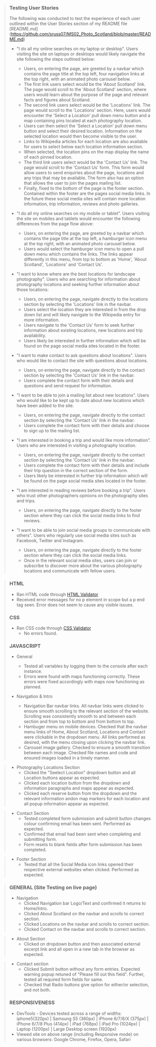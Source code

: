 > ### Testing User Stories
>
> The following was conducted to test the experience of each user outlined within the User Stories section of my README file [README.md] (https://github.com/sruss07/MS02_Photo_Scotland/blob/master/README.md)
>
>  * "I do all my online searches on my laptop or desktop". Users visiting the site on laptops or desktops would likely navigate the site following the steps outlined below:
>    * Users, on entering the page, are greeted by a navbar which contains the page title at the top left, four navigation links at the top right, with an animated photo carousel below.
>    * The first link users select would be the 'About Scotland' link. The page would scroll to the 'About Scotland' section, where users would learn about the purpose of the page and relevant facts and figures about Scotland.
>    * The second link users select would be the 'Locations' link. The page would scroll to the 'Locations' section. Here, users would encounter the 'Select a Location' pull down menu button and a map containing pins located at each photography location.
>    * Users can then select the 'Select a Location' pull down menu button and select their desired location. Information on the selected location would then become visible to the user. 
>    * Links to Wikipedia articles for each location are also available for users to select below each location information section.
>    * When selected, the location pins on the map display the name of each pinned location. 
>    * The third link users select would be the 'Contact Us' link. The page would scroll to the 'Contact Us' form. This form  would allow users to send enquiries about the page, locations and any trips that may be available. The form also has an option that allows the user to join the pages mailing list.
>    * Finally, fixed to the bottom of the page is the footer section. Contained within the footer are the pages social media links. In the future these social media sites will contain more location information, trip information, reviews and photo galleries.
>
>  * "I do all my online searches on my mobile or tablet". Users visiting the site on mobiles and tablets would encounter the following differences from the page flow above:
>    * Users, on entering the page, are greeted by a navbar which contains the page title at the top left, a hamburger icon menu at the top right, with an animated photo carousel below.
>    * Users would select the hamburger icon menu to open a pull down menu which contains the links. The links appear differently in this menu, from top to bottom as 'Home', 'About Scotland', 'Locations' and 'Contact Us'.
>
>  * "I want to know where are the best locations for landscape photography". Users who are searching for information about photography locations and seeking further information about those locations:
>    * Users, on entering the page, navigate directly to the locations section by selecting the 'Locations' link in the navbar.
>    * Users select the location they are interested in from the drop down list and will likely navigate to the Wikipedia entry for more information.
>    * Users navigate to the 'Contact Us' form to seek further information about existing locations, new locations and trip availability.
>    * Users likely be interested in further information which will be found on the page social media sites located in the footer.
>
>  * "I want to make contact to ask questions about locations". Users who would like to contact the site with questions about locations.
>    * Users, on entering the page, navigate directly to the contact section by selecting the 'Contact Us' link in the navbar.
>    * Users complete the contact form with their details and questions and send request for information.
>
>  * "I want to be able to join a mailing list about new locations". Users who would like to be kept up to date about new locations which have been added to the site.
>    * Users, on entering the page, navigate directly to the contact section by selecting the 'Contact Us' link in the navbar.
>    * Users complete the contact form with their details and choose to sign up to the mailing list.
>
>  * "I am interested in booking a trip and would like more information". Users who are interested in visiting a photography location.
>    * Users, on entering the page, navigate directly to the contact section by selecting the 'Contact Us' link in the navbar.
>    * Users complete the contact form with their details and include their trip question in the correct section of the form.
>    * Users likely be interested in further trip information which will be found on the page social media sites located in the footer.
>
>  * "I am interested in reading reviews before booking a trip". Users who trust other photographers opinions on the photography sites and trips.
>    * Users, on entering the page, navigate directly to the footer section where they can click the social media links to find reviews.
>
>  * "I want to be able to join social media groups to communicate with others". Users who regularly use social media sites such as Facebook, Twitter and Instagram.
>    * Users, on entering the page, navigate directly to the footer section where they can click the social media links.
>    * Once in the relevant social media sites, users can join or subscribe to discover more about the various photography locations and communicate with fellow users.

> ### HTML
>
>  * Ran HTML code through [HTML Validator](https://validator.w3.org/) 
>  * Received error messages for no p element in scope but a p end tag seen. Error does not seem to cause any visible issues.
>
> ### CSS
> * Ran CSS code through [CSS Validator](https://jigsaw.w3.org/css-validator/)
>   *  No errors found.
> 
> ### JAVASCRIPT
>
>  * General
>    * Tested all variables by logging them to the console after each instance.
>    * Errors were found with maps functioning correctly. These errors were fixed accordingly with maps now functioning as planned.
>
> * Navigation & Intro
>   * Navigation Bar navbar links. All navbar links were clicked to ensure smooth scrolling to the relevant section of the website. Scrolling was consistently smooth to and between each section and from top to bottom and from bottom to top.
>   * Hambuger menu on mobile devices. Checked that the navbar menu links of Home, About Scotland, Locations and Contact were clickable in the dropdown menu. All links performed as desired, with the menu closing upon clicking the navbar link.
>   * Carousel image gallery. Checked to ensure a smooth transition between each image. Checked file names and code and ensured images loaded in a timely manner.

> * Photography Locations Section
>    * Clicked the "Seelect Location" dropdown button and all Location buttons appear as expected.
>    * Clicked each location button from the dropdown and information paragraphs and maps appear as expected.
>    * Clicked each reserve button from the dropdown and the relevant information andon map markers for each location and all popup information appear as expected.

>  * Contact Section
>    * Tested completed form submission and submit button changes colour confirming email has been sent. Performed as expected.
>    * Confirmed that email had been sent when completing and submitting form.
>    * Form resets to blank fields after form submission has been completed. 

>  * Footer Section
>    * Tested that all the Social Media icon links opened their respective external websites when clicked. Performed as expected.
 

> ### GENERAL (Site Testing on live page)
> 
>   * Navigation
>     * Clicked Navigation bar Logo/Text and confirmed it returns to Home/Intro.
>     * Clicked About Scotland on the navbar and scrolls to correct section.
>     * Clicked Locations on the navbar and scrolls to correct section.
>     * Clicked Contact on the navbar and scrolls to correct section.

>   * About Section
>     * Clicked on dropdown button and then associated external excerpt link and all open in a new tab in the browser as expected.

>   * Contact section
>     * Clicked Submit button without any form entries. Expected warning popup retuned of "Please fill out this field". Further, tested all required form fields for same.
>     * Checked that Radio buttons give option for either/or selection, and not both.
>
> ### RESPONSIVENESS
>
>   * DevTools - Devices tested across a range of widths: iphone5(320px) | Samsung S5 (360px) | iPhone 6/7/8/X (375px) | iPhone 6/7/8 Plus (414px) | iPad (768px) | iPad Pro (1024px) | Laptop (1200px) | Large Desktop screen (1920px)
>   * Viewed site on above range (including Responsive mode) on various browsers: Google Chrome, Firefox, Opera, Safari 